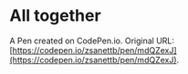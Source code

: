 # All together

A Pen created on CodePen.io. Original URL: [https://codepen.io/zsanettb/pen/mdQZexJ](https://codepen.io/zsanettb/pen/mdQZexJ).

